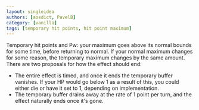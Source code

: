 ```yaml
---
layout: singleidea
authors: [aosdict, PavelB]
category: [vanilla]
tags: [temporary hit points, hit point maximum]
---
```

Temporary hit points and Pw: your maximum goes above its normal bounds for some time, before returning to normal. If your normal maximum changes for some reason, the temporary maximum changes by the same amount. There are two proposals for how the effect should end:
* The entire effect is timed, and once it ends the temporary buffer vanishes. If your HP would go below 1 as a result of this, you could either die or have it set to 1, depending on implementation.
* The temporary buffer drains away at the rate of 1 point per turn, and the effect naturally ends once it's gone.
